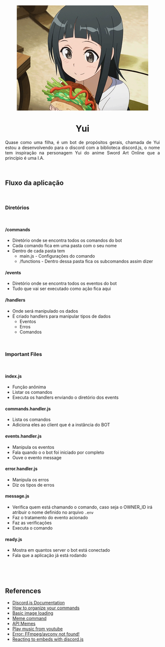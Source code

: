 <p align="center"><img src=".github/app.gif" /></p>
<h1 align="center">Yui</h1>

<p align="justify">
Quase como uma filha, é um bot de propósitos gerais, chamada de Yui estou a desenvolvendo para o discord com a biblioteca discord.js, o nome tem inspiração na personagem Yui do anime Sword Art Online que a princípio é uma I.A.</p>

<br/>

## **Fluxo da aplicação**

<br/>

### **Diretórios**

<br/>

#### /commands

- Diretório onde se encontra todos os comandos do bot
- Cada comando fica em uma pasta com o seu nome
- Dentro de cada pasta tem
  - main.js - Configurações do comando
  - /functions - Dentro dessa pasta fica os subcomandos assim dizer

#### /events

- Diretório onde se encontra todos os eventos do bot
- Tudo que vai ser executado como ação fica aqui

#### /handlers

- Onde será manipulado os dados
- É criado handlers para manipular tipos de dados
  - Eventos
  - Erros
  - Comandos

<br/>

### **Important Files**

<br/>

#### index.js

- Função anônima
- Listar os comandos
- Executa os handlers enviando o diretório dos events

#### commands.handler.js

- Lista os comandos
- Adiciona eles ao client que é a instância do BOT

#### events.handler.js

- Manipula os eventos
- Fala quando o o bot foi iniciado por completo
- Ouve o evento message

#### error.handler.js

- Manipula os erros
- Diz os tipos de erros

#### message.js

- Verifica quem está chamando o comando, caso seja o OWNER_ID irá atribuir o nome definido no arquivo `.env`
- Faz o tratamento do evento acionado
- Faz as verificações
- Executa o comando

#### ready.js

- Mostra em quantos server o bot está conectado
- Fala que a aplicação já está rodando

<br/><br/><br/>

## **References**

- <a target="_blank" href="https://discordjs.guide/">Discord.js Documentation</a>
- <a target="_blank" href="https://discordjs.guide/command-handling/#individual-command-files">How to organize your commands</a>
- <a target="_blank" href="https://discordjs.guide/popular-topics/canvas.html#basic-image-loading">Basic image loading</a>
- <a target="_blank" href="https://youtu.be/2qOXf5u6SiM">Meme command</a>
- <a target="_blank" href="https://youtu.be/2qOXf5u6SiM">API Memes</a>
- <a target="_blank" href="https://discordjs.guide/popular-topics/faq.html#how-do-i-play-music-from-youtube">Play music from youtube</a>
- <a target="_blank" href="https://stackoverflow.com/questions/60925319/i-am-getting-this-error-ffmpeg-avconv-not-found">Error: FFmpeg/avconv not found!</a>
- <a target="_blank" href="https://stackoverflow.com/questions/50849678/reacting-to-embeds-with-discord-js">Reacting to embeds with discord.js</a>
